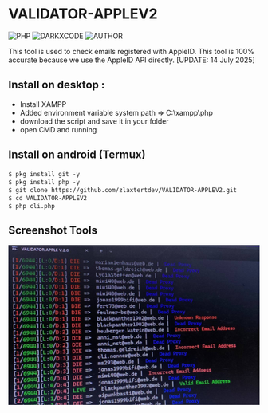 # VALIDATOR-APPLEV2
![PHP](https://img.shields.io/badge/language-PHP-blue.svg)
![DARKXCODE](https://img.shields.io/badge/Team-DARKXCODE-black)
![AUTHOR](https://img.shields.io/badge/Author-Zlaxtert-orange)

This tool is used to check emails registered with AppleID. This tool is 100% accurate because we use the AppleID API directly. [UPDATE: 14 July 2025]

## Install on desktop : 
- Install XAMPP
- Added environment variable system path => C:\xampp\php
- download the script and save it in your folder
- open CMD and running

## Install on android (Termux)
    $ pkg install git -y
    $ pkg install php -y
    $ git clone https://github.com/zlaxtertdev/VALIDATOR-APPLEV2.git
    $ cd VALIDATOR-APPLEV2
    $ php cli.php

## Screenshot Tools
<img src="https://github.com/zlaxtertdev/VALIDATOR-APPLEV2/blob/main/ress.png">
